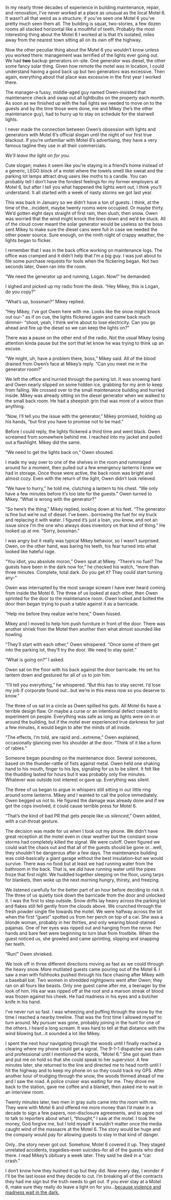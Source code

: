 In my nearly three decades of experience in building maintenance, repair, and renovation, I’ve never worked at a place as unusual as the local Motel 6. It wasn’t all that weird as a structure; if you’ve seen one Motel 6 you’ve pretty much seen them all. The building is squat, two-stories, a few dozen rooms all stacked horizontal like a mouthful of teeth. Probably the most interesting thing about the Motel 6 I worked at is that it’s isolated, miles away from the nearest town sitting all on its own off the highway. 

Now the other peculiar thing about the Motel 6 you wouldn’t know unless you worked there: management was terrified of the lights ever going out. We had **two** backup generators on-site. One generator was diesel, the other some fancy solar thing. Given how remote the motel was in location, I could understand having a good back up but two generators was excessive. Then again, everything about that place was excessive in the first year I worked there. 

The manager–a fussy, middle-aged guy named Owen–insisted that maintenance check and swap out all lightbulbs on the property each month. As soon as we finished up with the hall lights we needed to move on to the guests and by the time those were done, me and Mikey (he’s the other maintenance guy), had to hurry up to stay on schedule for the stairwell lights. 

I never made the connection between Owen’s obsession with lights and generators with Motel 6’s official slogan until the night of our first true blackout. If you’re unfamiliar with Motel 6’s advertising, they have a very famous tagline they use in all their commercials. 

*We’ll leave the light on for you.* 

Cute slogan; makes it seem like you’re staying in a friend’s home instead of a generic, LEGO block of a motel where the towels smell like sweat and the parking lot lamps attract drug users like moths to a candle. You can probably tell I don’t have the fondest feelings for my former employers at Motel 6, but after I tell you what happened the lights went out, I think you’ll understand. It all started with a week of nasty storms we got last year. 

This was back in January so we didn’t have a ton of guests. I think, at the time of the…incident, maybe twenty rooms were occupied. Or maybe thirty. We’d gotten eight days straight of first rain, then slush, then snow. Owen was worried that the wind might knock the lines down and we’d be stuck. All of the cloud cover meant the solar generator would be useless so the boss sent Mikey to make sure the diesel cans were full in case we needed the other power source. Sure enough, on the ninth night of crappy weather, the lights began to flicker. 

I remember that I was in the back office working on maintenance logs. The office was cramped and it didn’t help that I’m a big guy. I was just about to file some purchase requests for tools when the flickering began. Not two seconds later, Owen ran into the room. 

“We need the generator up and running, Logan. Now!” he demanded. 

I sighed and picked up my radio from the desk. “Hey Mikey, this is Logan, do you copy?” 

“What’s up, bossman?” Mikey replied. 

“Hey Mikey, I’ve got Owen here with me. Looks like the snow might knock out our-” as if on cue, the lights flickered again and came back much dimmer- “shoot, yeah, I think we’re about to lose electricity. Can you go ahead and fire up the diesel so we can keep the lights on?” 

There was a pause on the other end of the radio. Not the usual Mikey losing attention kinda pause but the sort that let know he was trying to think up an excuse. 

“We might, uh, have a problem there, boss,” Mikey said. All of the blood drained from Owen’s face at Mikey’s reply. “Can you meet me in the generator room?” 

We left the office and hurried through the parking lot. It was snowing hard and Owen nearly slipped on some hidden ice, grabbing for my arm to keep from falling. We crossed over to the small maintenance building and hurried inside. Mikey was already sitting on the diesel generator when we walked to the small back room. He had a sheepish grin that was more of a wince than anything. 

“Now, I’ll tell you the issue with the generator,” Mikey promised, holding up his hands, “but first you have to promise not to be mad.” 

Before I could reply, the lights flickered a third time and went black. Owen screamed from somewhere behind me. I reached into my jacket and pulled out a flashlight. Mikey did the same. 

“We need to get the lights back on,” Owen shouted. 

I made my way over to one of the shelves in the room and rummaged around for a moment, then pulled out a few emergency lanterns I knew we had in storage. Once those were active, the back room was bright and almost cozy. Even with the return of the light, Owen didn’t look relieved. 

“We have to hurry,” he told me, clutching a lantern to his chest. “We only have a few minutes before it’s too late for the guests.” Owen turned to Mikey. “What is wrong with the generator?” 

“So here’s the thing,” Mikey replied, looking down at his feet. “The generator is fine but we’re out of diesel. I’ve been…borrowing the fuel for my truck and replacing it with water. I figured it’s just a loan, you know, and not an issue since I’m the one who always does inventory on that kind of thing.” He looked up at me. “Sorry, bossman.” 

I was angry but it really was typical Mikey behavior, so I wasn’t surprised. Owen, on the other hand, was baring his teeth, his fear turned into what looked like hateful rage. 

“You idiot, you absolute moron,” Owen spat at Mikey. “There’s no fuel? The guests have been in the dark now for,” he checked his watch, “more than three minutes. Complete, total dark. Do you get it? They could start turning any-”

Owen was interrupted by the most savage scream I have ever heard coming from inside the Motel 6. The three of us looked at each other, then Owen sprinted for the door to the maintenance room. Owen locked and bolted the door then began trying to push a table against it as a barricade. 

“Help me before they realize we’re here,” Owen hissed. 

Mikey and I moved to help him push furniture in front of the door. There was another shriek from the Motel then another then what almost sounded like howling. 

“They’ll start with each other,” Owen whispered. “Once some of them get into the parking lot, they’ll try the door. We need to stay quiet.” 

“What is going on?” I asked.

Owen sat on the floor with his back against the door barricade. He set his lantern down and gestured for all of us to join him. 

“I’ll tell you everything,” he whispered. “But this has to stay secret. I’d lose my job if corporate found out…but we’re in this mess now so you deserve to know.” 

The three of us sat in a circle as Owen spilled his guts. All Motel 6s have a terrible design flaw. Or maybe a curse or an intentional defect created to experiment on people. Everything was safe as long as lights were on in or around the building, but if the motel ever experienced true darkness for just a few minutes, it would begin to alter the minds of all inside. 

“The effects, I’m told, are rapid and…extreme,” Owen explained, occasionally glancing over his shoulder at the door. “Think of it like a form of rabies.”

Someone began pounding on the maintenance door. Several someones, based on the thunder-rattle of fists against metal. Owen held one shaking hand to his mouth, finger to his lips, signaling for us to be silent. It felt like the thudding lasted for hours but it was probably only five minutes. Whatever was outside lost interest or gave up. Everything was silent. 

The three of us began to argue in whispers still sitting in our little ring around some lanterns. Mikey and I wanted to call the police immediately. Owen begged us not to. He figured the damage was already done and if we got the cops involved, it could cause terrible press for Motel 6. 

“That’s the kind of bad PR that gets people like us *silenced*,” Owen added, with a cut-throat gesture. 

The decision was made for us when I took out my phone. We didn’t have great reception at the motel even in clear weather but the constant snow storms had completely killed the signal. We were cutoff. Owen figured we could wait the chaos out and that all of the guests should be gone or…well, they shouldn’t be dangerous after a few days. The maintenance building was cold–basically a giant garage without the best insulation–but we would survive. There was no food but at least we had running water from the bathroom in the back. That is, we *did* have running water until the pipes froze that first night. We huddled together sleeping on the floor, using tarps for blankets, then woke up the next morning hungry, thirsty, and freezing. 

We listened carefully for the better part of an hour before deciding to risk it. The three of us quietly took down the barricade from the door and unlocked it. I was the first to step outside. Snow drifts lay heavy across the parking lot and flakes still fell gently from the clouds above. We crunched through the fresh powder single file towards the motel. We were halfway across the lot when the first “guest” spotted us from her perch on top of a car. She was a blonde woman, probably in her thirties, and only wearing blood-stained pajamas. One of her eyes was ripped out and hanging from the nerve. Her hands and bare feet were beginning to turn blue from frostbite. When the guest noticed us, she growled and came sprinting, slipping and snapping her teeth. 

“Run!” Owen shrieked. 

We took off in three different directions moving as fast as we could through the heavy snow. More mutilated guests came pouring out of the Motel 6. I saw a man with fishhooks pushed through his face chasing after Mikey with a baseball bat. Two women in shredded nightgowns went after Owen; they ran on all fours like beasts. Only one guest came after me, a teenager by the look of him. His ear was ripped off at the root and a maroon streak of blood was frozen against his cheek. He had madness in his eyes and a butcher knife in his hand. 

I’ve never run so fast. I was wheezing and puffing through the snow by the time I reached a nearby treeline. That was the first time I allowed myself to turn around. My pursuer was gone, probably joining in the hunt for one of the others. I heard a long scream. It was hard to tell at that distance with the wind blowing but…it sounded a lot like Mikey. 

I spent the next hour navigating through the woods until I finally reached a clearing where my phone could get a signal. The 9-1-1 dispatcher was calm and professional until I mentioned the words, “Motel 6.” She got quiet then and put me on hold so that she could speak to her supervisor. A few minutes later, she returned to the line and directed me to head north until I hit the highway and to keep my phone on so they could track my GPS. After another hour of trudging through the snow, the woods thinned ahead of me and I saw the road. A police cruiser was waiting for me. They drove me back to the station, gave me coffee and a blanket, then asked me to wait in an interview room. 

Twenty minutes later, two men in gray suits came into the room with me. They were with Motel 6 and offered me more money than I’d make in a decade to sign a few papers, non-disclosure agreements, and to agree not to talk to reporters about what I, “thought,” I saw at the motel. I took the money, God forgive me, but I told myself it wouldn’t matter once the media caught wind of the massacre at the Motel 6. The story would be huge and the company would pay for allowing guests to stay in that kind of danger. 

Only…the story never got out. Somehow, Motel 6 covered it up. They staged unrelated accidents, tragedies–even suicides–for all of the guests who died there. I read Mikey’s obituary a week later. They said he died in a “car crash.” 

I don’t know how they hushed it up but they did. Now every day, I wonder if I’ll be the last loose end they decide to cut. I’m breaking all of the contracts they had me sign but the truth needs to get out. If you ever stay at a Motel 6, make sure they really do leave a light on for you…[because violence and madness wait](https://www.travisbrownwriting.com/)[ in the dark.](https://www.travisbrownwriting.com/)